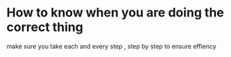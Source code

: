 # How to know when you are doing the correct thing 

make sure  you take each and every step , step by step to ensure effiency 

